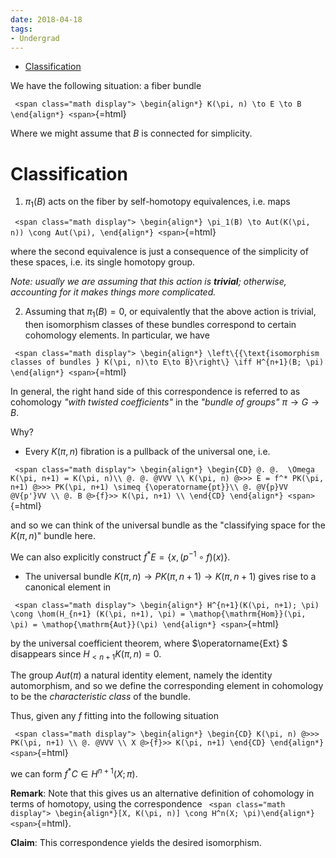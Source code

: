 ```yaml
---
date: 2018-04-18
tags:
- Undergrad
---
```


-   [Classification](#classification)














We have the following situation: a fiber bundle

`
<span class="math display">
\begin{align*}
K(\pi, n) \to E \to B
\end{align*}
<span>`{=html}

Where we might assume that $B$ is connected for simplicity.

# Classification

1.  $\pi_1(B)$ acts on the fiber by self-homotopy equivalences, i.e. maps

`
<span class="math display">
\begin{align*}
\pi_1(B) \to Aut(K(\pi, n)) \cong Aut(\pi),
\end{align*}
<span>`{=html}

where the second equivalence is just a consequence of the simplicity of these spaces, i.e. its single homotopy group.

*Note: usually we are assuming that this action is **trivial**; otherwise, accounting for it makes things more complicated.*

2.  Assuming that $\pi_1(B) = 0$, or equivalently that the above action is trivial, then isomorphism classes of these bundles correspond to certain cohomology elements. In particular, we have

`
<span class="math display">
\begin{align*}
\left\{{\text{isomorphism classes of bundles } K(\pi, n)\to E\to B}\right\}
\iff H^{n+1}(B; \pi)
\end{align*}
<span>`{=html}

In general, the right hand side of this correspondence is referred to as cohomology *"with twisted coefficients"* in the *"bundle of groups"* $\pi \to G \to B$.

Why?

-   Every $K(\pi, n)$ fibration is a pullback of the universal one, i.e.

`
<span class="math display">
\begin{align*}
\begin{CD}
@. @.  \Omega K(\pi, n+1) = K(\pi, n)\\
@. @. @VVV \\
K(\pi, n) @>>> E = f^* PK(\pi, n+1) @>>> PK(\pi, n+1) \simeq {\operatorname{pt}}\\
@. @V{p}VV @V{p'}VV \\
@. B @>{f}>> K(\pi, n+1) \\
\end{CD}
\end{align*}
<span>`{=html}

and so we can think of the universal bundle as the "classifying space for the $K(\pi, n)$" bundle here.

We can also explicitly construct $f^* E = \left\{{x, (p^{-1}\circ f)(x)}\right\}$.

-   The universal bundle $K(\pi, n) \to PK(\pi, n+1) \to K(\pi, n+1)$ gives rise to a canonical element in

`
<span class="math display">
\begin{align*}
H^{n+1}(K(\pi, n+1); \pi) \cong \hom(H_{n+1} (K(\pi, n+1), \pi) = \mathop{\mathrm{Hom}}(\pi, \pi) = \mathop{\mathrm{Aut}}(\pi)
\end{align*}
<span>`{=html}

by the universal coefficient theorem, where $\operatorname{Ext} $ disappears since $H_{<n+1}K(\pi, n) = 0$.

The group $Aut(\pi)$ a natural identity element, namely the identity automorphism, and so we define the corresponding element in cohomology to be the *characteristic class* of the bundle.

Thus, given any $f$ fitting into the following situation

`
<span class="math display">
\begin{align*}
\begin{CD}
K(\pi, n) @>>> PK(\pi, n+1) \\
@. @VVV \\
X @>{f}>> K(\pi, n+1)
\end{CD}
\end{align*}
<span>`{=html}

we can form $f^*C \in H^{n+1}(X; \pi)$.

**Remark**: Note that this gives us an alternative definition of cohomology in terms of homotopy, using the correspondence `
<span class="math display">
\begin{align*}[X, K(\pi, n)] \cong H^n(X; \pi)\end{align*}
<span>`{=html}.

**Claim**: This correspondence yields the desired isomorphism.
